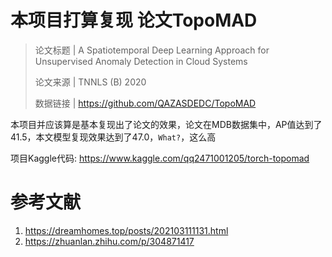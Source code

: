 # 本项目打算复现 论文TopoMAD

> 论文标题 | A Spatiotemporal Deep Learning Approach for Unsupervised Anomaly Detection in Cloud Systems
> 
> 论文来源 | TNNLS (B) 2020
> 
> 数据链接 | https://github.com/QAZASDEDC/TopoMAD

本项目并应该算是基本复现出了论文的效果，论文在MDB数据集中，AP值达到了41.5，本文模型复现效果达到了47.0，`What?`，这么高


项目Kaggle代码: https://www.kaggle.com/qq2471001205/torch-topomad

# 参考文献
1. https://dreamhomes.top/posts/202103111131.html
2. https://zhuanlan.zhihu.com/p/304871417
